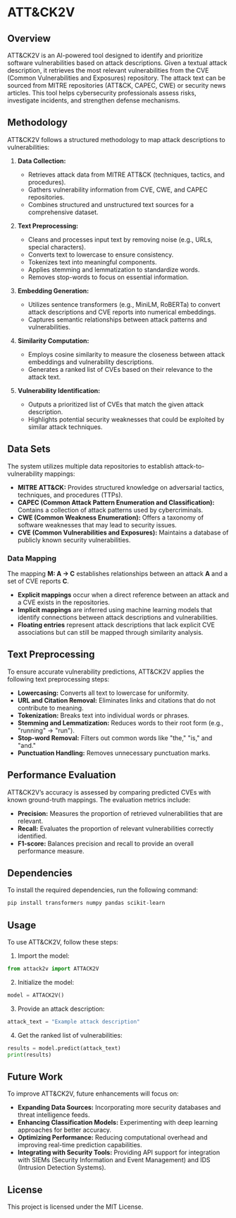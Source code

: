 # ATT&CK2V

## Overview
ATT&CK2V is an AI-powered tool designed to identify and prioritize software vulnerabilities based on attack descriptions. Given a textual attack description, it retrieves the most relevant vulnerabilities from the CVE (Common Vulnerabilities and Exposures) repository. The attack text can be sourced from MITRE repositories (ATT&CK, CAPEC, CWE) or security news articles. This tool helps cybersecurity professionals assess risks, investigate incidents, and strengthen defense mechanisms.

## Methodology
ATT&CK2V follows a structured methodology to map attack descriptions to vulnerabilities:

1. **Data Collection:**  
   - Retrieves attack data from MITRE ATT&CK (techniques, tactics, and procedures).  
   - Gathers vulnerability information from CVE, CWE, and CAPEC repositories.  
   - Combines structured and unstructured text sources for a comprehensive dataset.  

2. **Text Preprocessing:**  
   - Cleans and processes input text by removing noise (e.g., URLs, special characters).  
   - Converts text to lowercase to ensure consistency.  
   - Tokenizes text into meaningful components.  
   - Applies stemming and lemmatization to standardize words.  
   - Removes stop-words to focus on essential information.  

3. **Embedding Generation:**  
   - Utilizes sentence transformers (e.g., MiniLM, RoBERTa) to convert attack descriptions and CVE reports into numerical embeddings.  
   - Captures semantic relationships between attack patterns and vulnerabilities.  

4. **Similarity Computation:**  
   - Employs cosine similarity to measure the closeness between attack embeddings and vulnerability descriptions.  
   - Generates a ranked list of CVEs based on their relevance to the attack text.  

5. **Vulnerability Identification:**  
   - Outputs a prioritized list of CVEs that match the given attack description.  
   - Highlights potential security weaknesses that could be exploited by similar attack techniques.  

## Data Sets
The system utilizes multiple data repositories to establish attack-to-vulnerability mappings:

- **MITRE ATT&CK:** Provides structured knowledge on adversarial tactics, techniques, and procedures (TTPs).  
- **CAPEC (Common Attack Pattern Enumeration and Classification):** Contains a collection of attack patterns used by cybercriminals.  
- **CWE (Common Weakness Enumeration):** Offers a taxonomy of software weaknesses that may lead to security issues.  
- **CVE (Common Vulnerabilities and Exposures):** Maintains a database of publicly known security vulnerabilities.  

### Data Mapping
The mapping **M: A → C** establishes relationships between an attack **A** and a set of CVE reports **C**.  
- **Explicit mappings** occur when a direct reference between an attack and a CVE exists in the repositories.  
- **Implicit mappings** are inferred using machine learning models that identify connections between attack descriptions and vulnerabilities.  
- **Floating entries** represent attack descriptions that lack explicit CVE associations but can still be mapped through similarity analysis.  

## Text Preprocessing  
To ensure accurate vulnerability predictions, ATT&CK2V applies the following text preprocessing steps:  

- **Lowercasing:** Converts all text to lowercase for uniformity.  
- **URL and Citation Removal:** Eliminates links and citations that do not contribute to meaning.  
- **Tokenization:** Breaks text into individual words or phrases.  
- **Stemming and Lemmatization:** Reduces words to their root form (e.g., "running" → "run").  
- **Stop-word Removal:** Filters out common words like "the," "is," and "and."  
- **Punctuation Handling:** Removes unnecessary punctuation marks.  

## Performance Evaluation  
ATT&CK2V’s accuracy is assessed by comparing predicted CVEs with known ground-truth mappings. The evaluation metrics include:  

- **Precision:** Measures the proportion of retrieved vulnerabilities that are relevant.  
- **Recall:** Evaluates the proportion of relevant vulnerabilities correctly identified.  
- **F1-score:** Balances precision and recall to provide an overall performance measure.  

## Dependencies  
To install the required dependencies, run the following command:  
```bash
pip install transformers numpy pandas scikit-learn
```

## Usage  
To use ATT&CK2V, follow these steps:  

1. Import the model:  
```python
from attack2v import ATTACK2V
```
2. Initialize the model:  
```python
model = ATTACK2V()
```
3. Provide an attack description:  
```python
attack_text = "Example attack description"
```
4. Get the ranked list of vulnerabilities:  
```python
results = model.predict(attack_text)
print(results)
```

## Future Work  
To improve ATT&CK2V, future enhancements will focus on:  

- **Expanding Data Sources:** Incorporating more security databases and threat intelligence feeds.  
- **Enhancing Classification Models:** Experimenting with deep learning approaches for better accuracy.  
- **Optimizing Performance:** Reducing computational overhead and improving real-time prediction capabilities.  
- **Integrating with Security Tools:** Providing API support for integration with SIEMs (Security Information and Event Management) and IDS (Intrusion Detection Systems).  

## License  
This project is licensed under the MIT License.  


